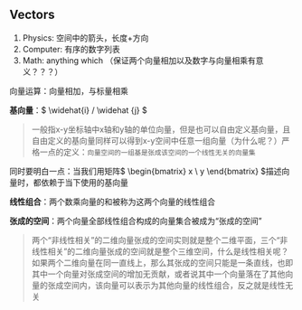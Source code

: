 ## Vectors

1. Physics: 空间中的箭头，长度+方向
2. Computer: 有序的数字列表
3. Math: anything which （保证两个向量相加以及数字与向量相乘有意义？？？）

向量运算：向量相加，与标量相乘

**基向量**：$ \widehat{i} / \widehat {j} $
> 一般指x-y坐标轴中x轴和y轴的单位向量，但是也可以自由定义基向量，且自由定义的基向量同样可以得到x-y空间中任意一组向量（为什么呢？）严格一点的定义：`向量空间的一组基是张成该空间的一个线性无关的向量集`

同时要明白一点：当我们用矩阵$ \begin{bmatrix} x  \\ y  \end{bmatrix} $描述向量时，都依赖于当下使用的基向量

**线性组合**：两个数乘向量的和被称为这两个向量的线性组合

**张成的空间**：两个向量全部线性组合构成的向量集合被成为“张成的空间”
> 两个“非线性相关”的二维向量张成的空间实则就是整个二维平面，三个“非线性相关”的二维向量张成的空间就是整个三维空间，什么是线性相关呢？如果两个二维向量在同一直线上，那么其张成的空间只能是一条直线，也即其中一个向量对张成空间的增加无贡献，或者说其中一个向量落在了其他向量的张成空间内，该向量可以表示为其他向量的线性组合，反之就是线性无关